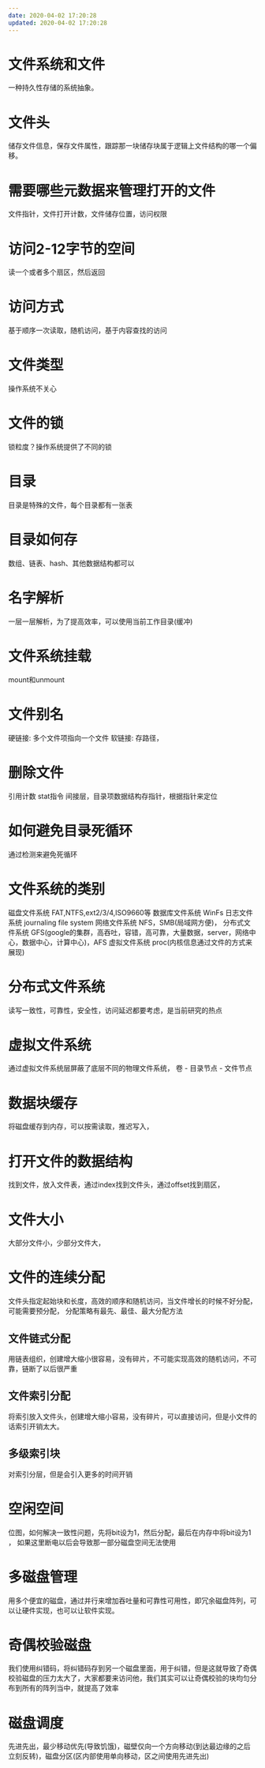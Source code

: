 ```yaml
---
date: 2020-04-02 17:20:28
updated: 2020-04-02 17:20:28
---
```


# 文件系统和文件
 一种持久性存储的系统抽象。

# 文件头
 储存文件信息，保存文件属性，跟踪那一块储存块属于逻辑上文件结构的哪一个偏移。

# 需要哪些元数据来管理打开的文件
 文件指针，文件打开计数，文件储存位置，访问权限

# 访问2-12字节的空间
 读一个或者多个扇区，然后返回

# 访问方式
 基于顺序一次读取，随机访问，基于内容查找的访问

<!-- more -->
# 文件类型
 操作系统不关心

# 文件的锁
 锁粒度？操作系统提供了不同的锁

# 目录
 目录是特殊的文件，每个目录都有一张表

# 目录如何存
 数组、链表、hash、其他数据结构都可以

# 名字解析
 一层一层解析，为了提高效率，可以使用当前工作目录(缓冲)

# 文件系统挂载
 mount和unmount

# 文件别名
 硬链接: 多个文件项指向一个文件
 软链接: 存路径，

# 删除文件
 引用计数 stat指令
 间接层，目录项数据结构存指针，根据指针来定位

# 如何避免目录死循环
 通过检测来避免死循环

# 文件系统的类别
 磁盘文件系统 FAT,NTFS,ext2/3/4,ISO9660等
 数据库文件系统 WinFs
 日志文件系统 journaling file system
 网络文件系统 NFS，SMB(局域网方便)，
 分布式文件系统 GFS(google的集群，高吞吐，容错，高可靠，大量数据，server，网络中心，数据中心，计算中心)，AFS
 虚拟文件系统 proc(内核信息通过文件的方式来展现)

# 分布式文件系统
 读写一致性，可靠性，安全性，访问延迟都要考虑，是当前研究的热点

# 虚拟文件系统
 通过虚拟文件系统层屏蔽了底层不同的物理文件系统，
 卷 - 目录节点 - 文件节点

# 数据块缓存
 将磁盘缓存到内存，可以按需读取，推迟写入，

# 打开文件的数据结构
 找到文件，放入文件表，通过index找到文件头，通过offset找到扇区，

# 文件大小
 大部分文件小，少部分文件大，

# 文件的连续分配
 文件头指定起始块和长度，高效的顺序和随机访问，当文件增长的时候不好分配，可能需要预分配，
 分配策略有最先、最佳、最大分配方法

## 文件链式分配
 用链表组织，创建增大缩小很容易，没有碎片，不可能实现高效的随机访问，不可靠，链断了以后很严重

## 文件索引分配
 将索引放入文件头，创建增大缩小容易，没有碎片，可以直接访问，但是小文件的话索引开销太大。

## 多级索引块
 对索引分层，但是会引入更多的时间开销

# 空闲空间
 位图，如何解决一致性问题，先将bit设为1，然后分配，最后在内存中将bit设为1 ， 如果这里断电以后会导致那一部分磁盘空间无法使用

# 多磁盘管理
 用多个便宜的磁盘，通过并行来增加吞吐量和可靠性可用性，即冗余磁盘阵列，可以让硬件实现，也可以让软件实现。

# 奇偶校验磁盘
 我们使用纠错码，将纠错码存到另一个磁盘里面，用于纠错，但是这就导致了奇偶校验磁盘的压力太大了，大家都要来访问他，我们其实可以让奇偶校验的块均匀分布到所有的阵列当中，就提高了效率


# 磁盘调度
 先进先出，最少移动优先(导致饥饿)，磁壁仅向一个方向移动(到达最边缘的之后立刻反转)，磁盘分区(区内部使用单向移动，区之间使用先进先出)